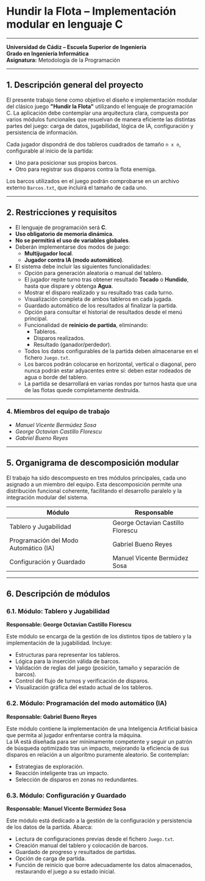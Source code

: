 # **Hundir la Flota – Implementación modular en lenguaje C**

----

**Universidad de Cádiz – Escuela Superior de Ingeniería**  
**Grado en Ingeniería Informática**  
**Asignatura:** Metodología de la Programación

---

## **1. Descripción general del proyecto**

El presente trabajo tiene como objetivo el diseño e implementación modular del clásico juego **"Hundir la Flota"** utilizando el lenguaje de programación C. La aplicación debe contemplar una arquitectura clara, compuesta por varios módulos funcionales que resuelvan de manera eficiente las distintas partes del juego: carga de datos, jugabilidad, lógica de IA, configuración y persistencia de información.

Cada jugador dispondrá de dos tableros cuadrados de tamaño `n x n`, configurable al inicio de la partida:  
- Uno para posicionar sus propios barcos.  
- Otro para registrar sus disparos contra la flota enemiga.

Los barcos utilizados en el juego podrán comprobarse en un archivo externo `Barcos.txt`, que incluirá el tamaño de cada uno. 

---

## **2. Restricciones y requisitos**

- El lenguaje de programación será **C**.
- **Uso obligatorio de memoria dinámica**.
- **No se permitirá el uso de variables globales**.
- Deberán implementarse dos modos de juego:  
  - **Multijugador local**.  
  - **Jugador contra IA (modo automático)**.
- El sistema debe incluir las siguientes funcionalidades:
  - Opción para generación aleatoria o manual del tablero.
  - El jugador repite turno tras obtener resultado **Tocado** o **Hundido**, hasta que dispare y obtenga **Agua**.
  - Mostrar el disparo realizado y su resultado tras cada turno.
  - Visualización completa de ambos tableros en cada jugada.
  - Guardado automático de los resultados al finalizar la partida.
  - Opción para consultar el historial de resultados desde el menú principal.
  - Funcionalidad de **reinicio de partida**, eliminando:
    - Tableros.
    - Disparos realizados.
    - Resultado (ganador/perdedor).
  - Todos los datos configurables de la partida deben almacenarse en el fichero `Juego.txt`.
  - Los barcos podrán colocarse en horizontal, vertical o diagonal, pero nunca podrán estar adyacentes entre sí: deben estar rodeados de agua o borde del tablero.
  - La partida se desarrollará en varias rondas por turnos hasta que una de las flotas quede completamente destruida.

---

### **4. Miembros del equipo de trabajo**

- *Manuel Vicente Bermúdez Sosa*
- *George Octavian Castillo Florescu*
- *Gabriel Bueno Reyes*

---

## **5. Organigrama de descomposición modular**

El trabajo ha sido descompuesto en tres módulos principales, cada uno asignado a un miembro del equipo. Esta descomposición permite una distribución funcional coherente, facilitando el desarrollo paralelo y la integración modular del sistema.

| Módulo                        | Responsable                          |
|------------------------------|--------------------------------------|
| Tablero y Jugabilidad        | George Octavian Castillo Florescu    |
| Programación del Modo Automático (IA) | Gabriel Bueno Reyes              |
| Configuración y Guardado     | Manuel Vicente Bermúdez Sosa         |

---

## **6. Descripción de módulos**

### **6.1. Módulo: Tablero y Jugabilidad**  
**Responsable: George Octavian Castillo Florescu**

Este módulo se encarga de la gestión de los distintos tipos de tablero y la implementación de la jugabilidad. Incluye:
- Estructuras para representar los tableros.
- Lógica para la inserción válida de barcos.
- Validación de reglas del juego (posición, tamaño y separación de barcos).
- Control del flujo de turnos y verificación de disparos.
- Visualización gráfica del estado actual de los tableros.

### **6.2. Módulo: Programación del modo automático (IA)**  
**Responsable: Gabriel Bueno Reyes**

Este módulo contiene la implementación de una Inteligencia Artificial básica que permita al jugador enfrentarse contra la máquina.  
La IA está diseñada para ser mínimamente competente y seguir un patrón de búsqueda optimizado tras un impacto, mejorando la eficiencia de sus disparos en relación a un algoritmo puramente aleatorio. Se contemplan:
- Estrategias de exploración.
- Reacción inteligente tras un impacto.
- Selección de disparos en zonas no redundantes.

### **6.3. Módulo: Configuración y Guardado**  
**Responsable: Manuel Vicente Bermúdez Sosa**

Este módulo está dedicado a la gestión de la configuración y persistencia de los datos de la partida. Abarca:
- Lectura de configuraciones previas desde el fichero `Juego.txt`.
- Creación manual del tablero y colocación de barcos.
- Guardado de progreso y resultados de partidas.
- Opción de carga de partida.
- Función de reinicio que borre adecuadamente los datos almacenados, restaurando el juego a su estado inicial.